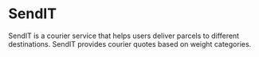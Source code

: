 # SendIT

SendIT is a courier service that helps users deliver parcels to different destinations. SendIT provides courier quotes based on weight categories.
